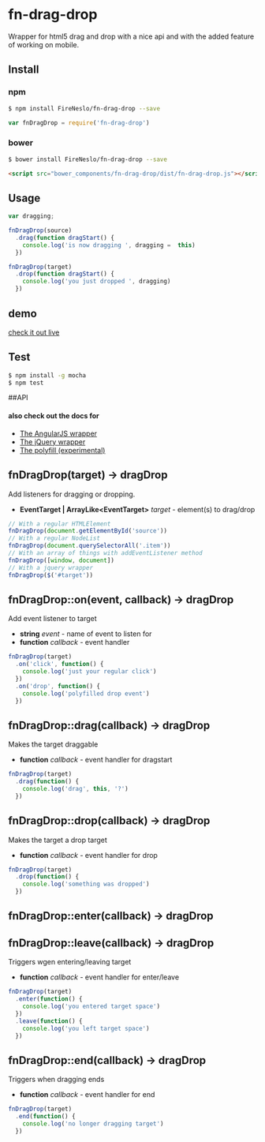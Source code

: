 fn-drag-drop
===

Wrapper for html5 drag and drop with a nice api and with
the added feature of working on mobile.

## Install
### npm
```bash
$ npm install FireNeslo/fn-drag-drop --save
```
```js
var fnDragDrop = require('fn-drag-drop')
```
### bower
```bash
$ bower install FireNeslo/fn-drag-drop --save
```
```html
<script src="bower_components/fn-drag-drop/dist/fn-drag-drop.js"></script>
```
## Usage
```js
var dragging;

fnDragDrop(source)
  .drag(function dragStart() {
    console.log('is now dragging ', dragging =  this)
  })

fnDragDrop(target)
  .drop(function dragStart() {
    console.log('you just dropped ', dragging)
  })

```

## demo
  [check it out live](http://fireneslo.github.io/fn-drag-drop/demo/)

## Test
```bash
$ npm install -g mocha
$ npm test
```
##API

#### also check out the docs for
* [The AngularJS wrapper](docs/angular.md)
* [The jQuery wrapper](docs/jquery.md)
* [The polyfill (experimental)](docs/polyfill.md)


## fnDragDrop(target) -> dragDrop
Add listeners for dragging or dropping.

* **EventTarget | ArrayLike&lt;EventTarget&gt;** *target* - element(s) to drag/drop

```js
// With a regular HTMLElement
fnDragDrop(document.getElementById('source'))
// With a regular NodeList
fnDragDrop(document.querySelectorAll('.item'))
// With an array of things with addEventListener method
fnDragDrop([window, document])
// With a jquery wrapper
fnDragDrop($('#target'))
```

## fnDragDrop::on(event, callback) -> dragDrop
Add event listener to target

* **string** *event* - name of event to listen for
* **function** *callback* - event handler

```js
fnDragDrop(target)
  .on('click', function() {
    console.log('just your regular click')
  })
  .on('drop', function() {
    console.log('polyfilled drop event')
  })
```

## fnDragDrop::drag(callback) -> dragDrop
Makes the target draggable
* **function** *callback* - event handler for dragstart

```js
fnDragDrop(target)
  .drag(function() {
    console.log('drag', this, '?')
  })
```

## fnDragDrop::drop(callback) -> dragDrop
Makes the target a drop target
* **function** *callback* - event handler for drop

```js
fnDragDrop(target)
  .drop(function() {
    console.log('something was dropped')
  })
```
## fnDragDrop::enter(callback) -> dragDrop
## fnDragDrop::leave(callback) -> dragDrop
Triggers wgen entering/leaving target
* **function** *callback* - event handler for enter/leave

```js
fnDragDrop(target)
  .enter(function() {
    console.log('you entered target space')
  })
  .leave(function() {
    console.log('you left target space')
  })
```

## fnDragDrop::end(callback) -> dragDrop
Triggers when dragging ends
* **function** *callback* - event handler for end

```js
fnDragDrop(target)
  .end(function() {
    console.log('no longer dragging target')
  })
```
